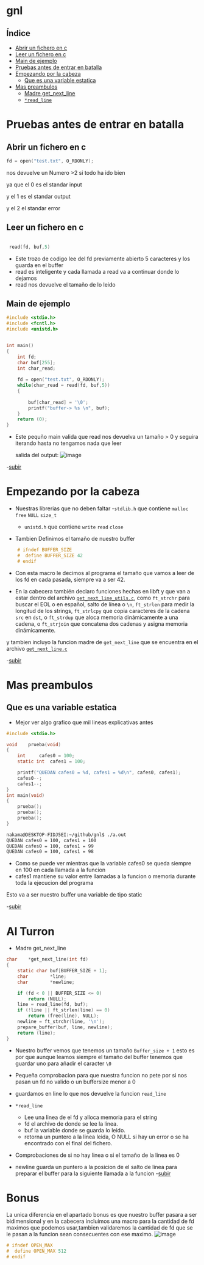 # gnl

## Índice

- [Abrir un fichero en c](#abrir-un-fichero-en-c)
- [Leer un fichero en c](#leer-un-fichero-en-c)
- [Main de ejemplo](#main-de-ejemplo)
- [Pruebas antes de entrar en batalla](#pruebas-antes-de-entrar-en-batalla)
- [Empezando por la cabeza](#empezando-por-la-cabeza)
	- [Que es una variable estatica](#que-es-una-variable-estatica)
- [Mas preambulos](#mas-preambulos)
	- [Madre get_next_line](#madre-get_next_line)
	- [`*read_line`](#read_line)


# Pruebas antes de entrar en batalla 

## Abrir un fichero en c 

```c
fd = open("test.txt", O_RDONLY);
```
nos devuelve un Numero >2 si todo ha ido bien 

ya que el 0 es el standar input

y el 1 es el standar output

y el 2 el standar error

## Leer un fichero en c 

```c

 read(fd, buf,5)
```
- Este trozo de codigo lee del fd previamente abierto 5 caracteres y los guarda en el buffer
- read es inteligente y cada llamada a read va a continuar donde lo dejamos 
- read nos devuelve el tamaño de lo leido

## Main de ejemplo

```c
#include <stdio.h>
#include <fcntl.h>
#include <unistd.h>


int main()
{
	int fd;
	char buf[255];
	int char_read;
	
	fd = open("test.txt", O_RDONLY);
	while(char_read = read(fd, buf,5))
	{
		
		buf[char_read] = '\0';
		printf("buffer-> %s \n", buf);
	}
	return (0);
}
```
- Este pequño main valida que read nos devuelva un tamaño > 0  y seguira iterando hasta no tengamos nada que leer

  salida del output:
  ![image](https://github.com/nakamavg/gnl/assets/7202262/2756bdb1-072a-43c1-9393-a0a764d2632d)

-[subir](#gnl)
# Empezando por la cabeza 

- Nuestras librerias que no deben faltar
	-`stdlib.h` que contiene `malloc` `free` `NULL` `size_t` 
	- `unistd.h` que contiene `write` `read` `close`

- Tambien Definimos el tamaño de nuestro buffer 

```c
	# ifndef BUFFER_SIZE
	#  define BUFFER_SIZE 42
	# endif
```
- Con esta macro le decimos al programa el tamaño que vamos a leer de los fd en cada pasada, siempre va a ser 42.

- En la cabecera también declaro funciones hechas en libft y que van a estar dentro del archivo [`get_next_line_utils.c`](get_next_line_utils.c), como `ft_strchr` para buscar el EOL o en español, salto de línea o `\n`, `ft_strlen` para medir la longitud de los strings, `ft_strlcpy` que copia caracteres de la cadena `src` en `dst`, o `ft_strdup` que aloca memoria dinámicamente a una cadena, o `ft_strjoin` que concatena dos cadenas y asigna memoria dinámicamente.

y tambien incluyo la funcion madre de `get_next_line` que se encuentra en el archivo [`get_next_line.c`](get_next_line.c)

-[subir](#gnl)
# Mas preambulos 
## Que es una variable estatica

- Mejor ver algo grafico que mil lineas explicativas antes
```c
#include <stdio.h>

void	prueba(void)
{
	int		cafes0 = 100;
	static int	cafes1 = 100;

	printf("QUEDAN cafes0 = %d, cafes1 = %d\n", cafes0, cafes1);
	cafes0--;
	cafes1--;
}
int main(void)
{
	prueba();
	prueba();
	prueba();
}
```
``` bash
nakama@DESKTOP-FIDJ5EI:~/github/gnl$ ./a.out 
QUEDAN cafes0 = 100, cafes1 = 100
QUEDAN cafes0 = 100, cafes1 = 99
QUEDAN cafes0 = 100, cafes1 = 98
```
- Como se puede ver mientras que la variable cafes0 se queda siempre en 100 en cada llamada a la funcion 
- cafes1 mantiene su valor entre llamadas a la funcion o memoria durante toda la ejecucion del programa

Esto va a ser nuestro buffer una variable de tipo static 

-[subir](#gnl)
# Al Turron 

- Madre get_next_line

```c
char	*get_next_line(int fd)
{
	static char	buf[BUFFER_SIZE + 1];
	char		*line;
	char		*newline;

	if (fd < 0 || BUFFER_SIZE <= 0)
		return (NULL);
	line = read_line(fd, buf);
	if (!line || ft_strlen(line) == 0)
		return (free(line), NULL);
	newline = ft_strchr(line, '\n');
	prepare_buffer(buf, line, newline);
	return (line);
}
```
- Nuestro buffer vemos que tenemos un tamaño `Buffer_size + 1`
esto es por que aunque leamos siempre el tamaño del buffer tenemos que guardar uno para añadir el caracter `\0`

- Pequeña comprobacion para que nuestra funcion no pete por si nos pasan un fd no valido o un buffersize menor a 0

- guardamos en line lo que nos devuelve la funcion `read_line` 

- `*read_line`

 	- Lee una linea de el fd y alloca memoria para el string 
 	- fd el archivo de donde se lee la linea.
 	- buf la variable donde se guarda lo leido.
 	- retorna un puntero a la linea leida, O NULL si hay un error o se ha encontrado con el final del fichero.

- Comprobaciones de si no hay linea o si el tamaño de la linea es 0 

- newline guarda un puntero a la posicion de el salto de linea para preparar el buffer para la siguiente llamada a la funcion
-[subir](#gnl)

# Bonus

La unica diferencia en el apartado bonus es que nuestro buffer pasara a ser bidimensional  y en la cabecera incluimos una macro para la cantidad de fd maximos que podemos usar,tambien validaremos la cantidad de fd que se le pasan a la funcion sean consecuentes con ese maximo.
![image](https://github.com/nakamavg/gnl/assets/7202262/5ca12934-686d-45fc-8c40-f271d7b27ed4)


```c 
# ifndef OPEN_MAX
#  define OPEN_MAX 512
# endif
```




